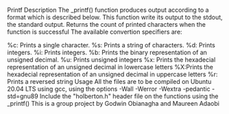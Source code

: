 Printf
Description
The _printf() function produces output according to a format which is described below. This function write its output to the stdout, the standard output. Returns the count of printed characters when the function is successful The available convertion specifiers are:

%c: Prints a single character.
%s: Prints a string of characters.
%d: Prints integers.
%i: Prints integers.
%b: Prints the binary representation of an unsigned decimal.
%u: Prints unsigned integers
%x: Prints the hexadecial representation of an unsigned decimal in lowercase letters
%X:Prints the hexadecial representation of an unsigned decimal in uppercase letters
%r: Prints a reversed string
Usage
All the files are to be compiled on Ubuntu 20.04 LTS using gcc, using the options -Wall -Werror -Wextra -pedantic -std=gnu89
Include the "holberton.h" header file on the functions using the _printf()
This is a group project by Godwin Obianagha and Maureen Adaobi

